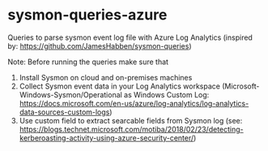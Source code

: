 # sysmon-queries-azure
Queries to parse sysmon event log file with Azure Log Analytics (inspired by: https://github.com/JamesHabben/sysmon-queries)

Note: Before running the queries make sure that
1. Install Sysmon on cloud and on-premises machines
2. Collect Sysmon event data in your Log Analytics workspace (Microsoft-Windows-Sysmon/Operational as Windows Custom Log: https://docs.microsoft.com/en-us/azure/log-analytics/log-analytics-data-sources-custom-logs)
3. Use custom field to extract searcable fields from Sysmon log (see: https://blogs.technet.microsoft.com/motiba/2018/02/23/detecting-kerberoasting-activity-using-azure-security-center/)

